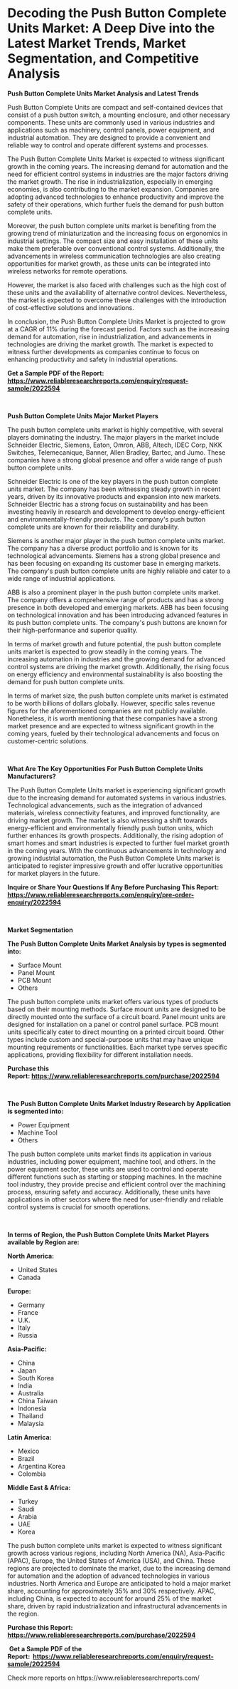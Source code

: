 <p><h1>Decoding the Push Button Complete Units Market: A Deep Dive into the Latest Market Trends, Market Segmentation, and Competitive Analysis</h1></p><p><strong>Push Button Complete Units Market Analysis and Latest Trends</strong></p>
<p><p>Push Button Complete Units are compact and self-contained devices that consist of a push button switch, a mounting enclosure, and other necessary components. These units are commonly used in various industries and applications such as machinery, control panels, power equipment, and industrial automation. They are designed to provide a convenient and reliable way to control and operate different systems and processes.</p><p>The Push Button Complete Units Market is expected to witness significant growth in the coming years. The increasing demand for automation and the need for efficient control systems in industries are the major factors driving the market growth. The rise in industrialization, especially in emerging economies, is also contributing to the market expansion. Companies are adopting advanced technologies to enhance productivity and improve the safety of their operations, which further fuels the demand for push button complete units.</p><p>Moreover, the push button complete units market is benefiting from the growing trend of miniaturization and the increasing focus on ergonomics in industrial settings. The compact size and easy installation of these units make them preferable over conventional control systems. Additionally, the advancements in wireless communication technologies are also creating opportunities for market growth, as these units can be integrated into wireless networks for remote operations.</p><p>However, the market is also faced with challenges such as the high cost of these units and the availability of alternative control devices. Nevertheless, the market is expected to overcome these challenges with the introduction of cost-effective solutions and innovations.</p><p>In conclusion, the Push Button Complete Units Market is projected to grow at a CAGR of 11% during the forecast period. Factors such as the increasing demand for automation, rise in industrialization, and advancements in technologies are driving the market growth. The market is expected to witness further developments as companies continue to focus on enhancing productivity and safety in industrial operations.</p></p>
<p><strong>Get a Sample PDF of the Report:&nbsp; <a href="https://www.reliableresearchreports.com/enquiry/request-sample/2022594">https://www.reliableresearchreports.com/enquiry/request-sample/2022594</a></strong></p>
<p>&nbsp;</p>
<p><strong>Push Button Complete Units Major Market Players</strong></p>
<p><p>The push button complete units market is highly competitive, with several players dominating the industry. The major players in the market include Schneider Electric, Siemens, Eaton, Omron, ABB, Altech, IDEC Corp, NKK Switches, Telemecanique, Banner, Allen Bradley, Bartec, and Jumo. These companies have a strong global presence and offer a wide range of push button complete units.</p><p>Schneider Electric is one of the key players in the push button complete units market. The company has been witnessing steady growth in recent years, driven by its innovative products and expansion into new markets. Schneider Electric has a strong focus on sustainability and has been investing heavily in research and development to develop energy-efficient and environmentally-friendly products. The company's push button complete units are known for their reliability and durability.</p><p>Siemens is another major player in the push button complete units market. The company has a diverse product portfolio and is known for its technological advancements. Siemens has a strong global presence and has been focusing on expanding its customer base in emerging markets. The company's push button complete units are highly reliable and cater to a wide range of industrial applications.</p><p>ABB is also a prominent player in the push button complete units market. The company offers a comprehensive range of products and has a strong presence in both developed and emerging markets. ABB has been focusing on technological innovation and has been introducing advanced features in its push button complete units. The company's push buttons are known for their high-performance and superior quality.</p><p>In terms of market growth and future potential, the push button complete units market is expected to grow steadily in the coming years. The increasing automation in industries and the growing demand for advanced control systems are driving the market growth. Additionally, the rising focus on energy efficiency and environmental sustainability is also boosting the demand for push button complete units.</p><p>In terms of market size, the push button complete units market is estimated to be worth billions of dollars globally. However, specific sales revenue figures for the aforementioned companies are not publicly available. Nonetheless, it is worth mentioning that these companies have a strong market presence and are expected to witness significant growth in the coming years, fueled by their technological advancements and focus on customer-centric solutions.</p></p>
<p>&nbsp;</p>
<p><strong>What Are The Key Opportunities For Push Button Complete Units Manufacturers?</strong></p>
<p><p>The Push Button Complete Units market is experiencing significant growth due to the increasing demand for automated systems in various industries. Technological advancements, such as the integration of advanced materials, wireless connectivity features, and improved functionality, are driving market growth. The market is also witnessing a shift towards energy-efficient and environmentally friendly push button units, which further enhances its growth prospects. Additionally, the rising adoption of smart homes and smart industries is expected to further fuel market growth in the coming years. With the continuous advancements in technology and growing industrial automation, the Push Button Complete Units market is anticipated to register impressive growth and offer lucrative opportunities for market players in the future.</p></p>
<p><strong>Inquire or Share Your Questions If Any Before Purchasing This Report: <a href="https://www.reliableresearchreports.com/enquiry/pre-order-enquiry/2022594">https://www.reliableresearchreports.com/enquiry/pre-order-enquiry/2022594</a></strong></p>
<p>&nbsp;</p>
<p><strong>Market Segmentation</strong></p>
<p><strong>The Push Button Complete Units Market Analysis by types is segmented into:</strong></p>
<p><ul><li>Surface Mount</li><li>Panel Mount</li><li>PCB Mount</li><li>Others</li></ul></p>
<p><p>The push button complete units market offers various types of products based on their mounting methods. Surface mount units are designed to be directly mounted onto the surface of a circuit board. Panel mount units are designed for installation on a panel or control panel surface. PCB mount units specifically cater to direct mounting on a printed circuit board. Other types include custom and special-purpose units that may have unique mounting requirements or functionalities. Each market type serves specific applications, providing flexibility for different installation needs.</p></p>
<p><strong>Purchase this Report:&nbsp;<a href="https://www.reliableresearchreports.com/purchase/2022594">https://www.reliableresearchreports.com/purchase/2022594</a></strong></p>
<p>&nbsp;</p>
<p><strong>The Push Button Complete Units Market Industry Research by Application is segmented into:</strong></p>
<p><ul><li>Power Equipment</li><li>Machine Tool</li><li>Others</li></ul></p>
<p><p>The push button complete units market finds its application in various industries, including power equipment, machine tool, and others. In the power equipment sector, these units are used to control and operate different functions such as starting or stopping machines. In the machine tool industry, they provide precise and efficient control over the machining process, ensuring safety and accuracy. Additionally, these units have applications in other sectors where the need for user-friendly and reliable control systems is crucial for smooth operations.</p></p>
<p>&nbsp;</p>
<p><strong>In terms of Region, the Push Button Complete Units Market Players available by Region are:</strong></p>
<p>
    <p> <strong> North America: </strong>
        <ul>
            <li>United States</li>
            <li>Canada</li>
        </ul>
        </p> 
    <p> <strong> Europe: </strong>
        <ul>
            <li>Germany</li>
            <li>France</li>
            <li>U.K.</li>
            <li>Italy</li>
            <li>Russia</li>
        </ul>
        </p> 
    <p> <strong> Asia-Pacific: </strong>
        <ul>
            <li>China</li>
            <li>Japan</li>
            <li>South Korea</li>
            <li>India</li>
            <li>Australia</li>
            <li>China Taiwan</li>
            <li>Indonesia</li>
            <li>Thailand</li>
            <li>Malaysia</li>
        </ul>
        </p> 
    <p> <strong> Latin America: </strong>
        <ul>
            <li>Mexico</li>
            <li>Brazil</li>
            <li>Argentina Korea</li>
            <li>Colombia</li>
        </ul>
        </p> 
    <p> <strong> Middle East & Africa: </strong>
        <ul>
            <li>Turkey</li>
            <li>Saudi</li>
            <li>Arabia</li>
            <li>UAE</li>
            <li>Korea</li>
        </ul>
    </p>
    </p>
<p><p>The push button complete units market is expected to witness significant growth across various regions, including North America (NA), Asia-Pacific (APAC), Europe, the United States of America (USA), and China. These regions are projected to dominate the market, due to the increasing demand for automation and the adoption of advanced technologies in various industries. North America and Europe are anticipated to hold a major market share, accounting for approximately 35% and 30% respectively. APAC, including China, is expected to account for around 25% of the market share, driven by rapid industrialization and infrastructural advancements in the region.</p></p>
<p><strong>Purchase this Report: <a href="https://www.reliableresearchreports.com/purchase/2022594">https://www.reliableresearchreports.com/purchase/2022594</a></strong></p>
<p>&nbsp;<strong>Get a Sample PDF of the Report:&nbsp;&nbsp;<a href="https://www.reliableresearchreports.com/enquiry/request-sample/2022594">https://www.reliableresearchreports.com/enquiry/request-sample/2022594</a></strong></p>
<p><strong></strong></p>
<p>Check more reports on https://www.reliableresearchreports.com/</p>